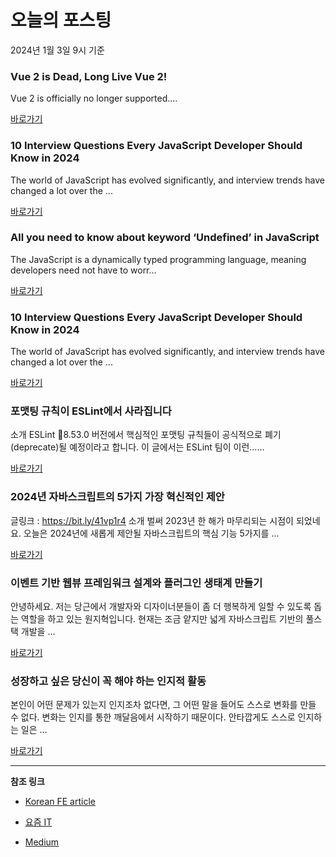 # 오늘의 포스팅 
2024년 1월 3일 9시 기준 

### Vue 2 is Dead, Long Live Vue 2! 

 Vue 2 is officially no longer supported.... 

 [바로가기](https://medium.com/@fadamakis/vue-2-is-dead-long-live-vue-2-30620292dc5c?responsesOpen=true&sortBy=REVERSE_CHRON&source=topic_portal_recommended_stories---------0-84----------front_end_development----------c398e5ed_9fff_430f_aa21_8c3fb53f6396-------) 

### 10 Interview Questions Every JavaScript Developer Should Know in 2024 

 The world of JavaScript has evolved significantly, and interview trends have changed a lot over the ... 

 [바로가기](https://medium.com/javascript-scene/10-interview-questions-every-javascript-developer-should-know-in-2024-c1044bcb0dfb?responsesOpen=true&sortBy=REVERSE_CHRON&source=topic_portal_recommended_stories---------0-84----------react----------a6bc74d4_eb55_41ec_a71e_b2be2e21f27c-------) 

### All you need to know about keyword ‘Undefined’ in JavaScript 

 The JavaScript is a dynamically typed programming language, meaning developers need not have to worr... 

 [바로가기](https://medium.com/@pruthvimandaliya007/all-you-need-to-know-about-keyword-undefined-in-javascript-02562952fc22?responsesOpen=true&sortBy=REVERSE_CHRON&source=topic_portal_recommended_stories---------0-84----------javascript----------e2761967_b4bc_4b3b_a72d_06667676ebd7-------) 

### 10 Interview Questions Every JavaScript Developer Should Know in 2024 

 The world of JavaScript has evolved significantly, and interview trends have changed a lot over the ... 

 [바로가기](https://medium.com/javascript-scene/10-interview-questions-every-javascript-developer-should-know-in-2024-c1044bcb0dfb?responsesOpen=true&sortBy=REVERSE_CHRON&source=topic_portal_recommended_stories---------0-84----------typescript----------a33a7ea7_9ce8_4fbf_9d79_2ebca44161a5-------) 

###  포맷팅 규칙이 ESLint에서 사라집니다 

 소개 ESLint 8.53.0 버전에서 핵심적인 포맷팅 규칙들이 공식적으로 폐기(deprecate)될 예정이라고 합니다. 이 글에서는 ESLint 팀이 이런…... 

 [바로가기](https://kofearticle.substack.com/p/korean-fe-article-eslint) 

###  2024년 자바스크립트의 5가지 가장 혁신적인 제안 

 글링크 : https://bit.ly/41vp1r4 소개 벌써 2023년 한 해가 마무리되는 시점이 되었네요. 오늘은 2024년에 새롭게 제안될 자바스크립트의 핵심 기능 5가지를 ... 

 [바로가기](https://kofearticle.substack.com/p/korean-fe-article-2024-5) 

### 이벤트 기반 웹뷰 프레임워크 설계와 플러그인 생태계 만들기 

 안녕하세요. 저는 당근에서 개발자와 디자이너분들이 좀 더 행복하게 일할 수 있도록 돕는 역할을 하고 있는 원지혁입니다. 현재는 조금 얕지만 넓게 자바스크립트 기반의 풀스택 개발을 ... 

 [바로가기](https://yozm.wishket.com/magazine/detail/2395/) 

### 성장하고 싶은 당신이 꼭 해야 하는 인지적 활동 

 본인이 어떤 문제가 있는지 인지조차 없다면, 그 어떤 말을 들어도 스스로 변화를 만들 수 없다. 변화는 인지를 통한 깨달음에서 시작하기 때문이다. 안타깝게도 스스로 인지하는 일은 ... 

 [바로가기](https://yozm.wishket.com/magazine/detail/2394/) 

---

**참조 링크**

- [Korean FE article](https://kofearticle.substack.com) 

- [요즘 IT](https://yozm.wishket.com/magazine) 

- [Medium](https://medium.com) 

